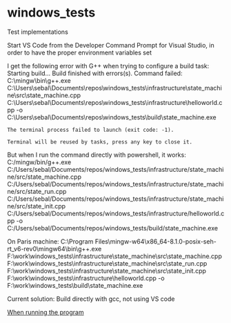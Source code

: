 # windows_tests
Test implementations

Start VS Code from the Developer Command Prompt for Visual Studio, in order to have the proper environment variables set


I get the following error with G++ when trying to configure a build task:
    Starting build...
    Build finished with errors(s).
    Command failed: C:\mingw\bin\g++.exe C:\Users\sebal\Documents\repos\windows_tests\infrastructure\state_machine\src\state_machine.cpp C:\Users\sebal\Documents\repos\windows_tests\infrastructure\helloworld.cpp -o C:\Users\sebal\Documents\repos\windows_tests\build\state_machine.exe

    The terminal process failed to launch (exit code: -1).

    Terminal will be reused by tasks, press any key to close it.
But when I run the command directly with powershell, it works:
 C:/mingw/bin/g++.exe C:/Users/sebal/Documents/repos/windows_tests/infrastructure/state_machine/src/state_machine.cpp C:/Users/sebal/Documents/repos/windows_tests/infrastructure/state_machine/src/state_run.cpp C:/Users/sebal/Documents/repos/windows_tests/infrastructure/state_machine/src/state_init.cpp C:/Users/sebal/Documents/repos/windows_tests/infrastructure/helloworld.cpp -o C:/Users/sebal/Documents/repos/windows_tests/build/state_machine.exe

 On Paris machine:
  C:\Program Files\mingw-w64\x86_64-8.1.0-posix-seh-rt_v6-rev0\mingw64\bin\g++.exe F:\work\windows_tests\infrastructure\state_machine\src\state_machine.cpp F:\work\windows_tests\infrastructure\state_machine\src\state_run.cpp F:\work\windows_tests\infrastructure\state_machine\src\state_init.cpp F:\work\windows_tests\infrastructure\helloworld.cpp -o F:\work\windows_tests\build\state_machine.exe

Current solution:
Build directly with gcc, not using VS code

[When running the program](sebaleme.github.com/windows_tests/illustrations/results.jpg)
